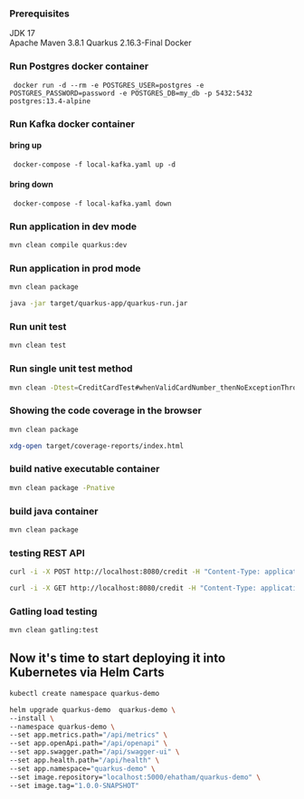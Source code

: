 ### Prerequisites

JDK 17  
Apache Maven 3.8.1
Quarkus 2.16.3-Final
Docker   


###  Run Postgres docker container

     docker run -d --rm -e POSTGRES_USER=postgres -e POSTGRES_PASSWORD=password -e POSTGRES_DB=my_db -p 5432:5432 postgres:13.4-alpine

###  Run Kafka docker container

#### bring up
     docker-compose -f local-kafka.yaml up -d
#### bring down
     docker-compose -f local-kafka.yaml down


### Run application in dev mode

```bash
mvn clean compile quarkus:dev
```

### Run application in prod mode

```bash
mvn clean package

java -jar target/quarkus-app/quarkus-run.jar
```

### Run unit test 

```bash
mvn clean test
```

### Run single unit test method

```bash
mvn clean -Dtest=CreditCardTest#whenValidCardNumber_thenNoExceptionThrown test
```

### Showing the code coverage in the browser

```bash
mvn clean package

xdg-open target/coverage-reports/index.html
```

### build native executable container

```bash
mvn clean package -Pnative
```

### build java container

```bash
mvn clean package
```

### testing REST API

```bash
curl -i -X POST http://localhost:8080/credit -H "Content-Type: application/json" -d "{\"ownerName\":\"aaa\",\"cardNumber\":\"1111-2222-3333-4444\",\"expirationMonth\":3,\"expirationYear\":1978,\"securityCode\":200,\"availableCredit\":60000}"

curl -i -X GET http://localhost:8080/credit -H "Content-Type: application/json"
```

### Gatling load testing

```bash
mvn clean gatling:test
```

## Now it's time to start deploying it into Kubernetes via Helm Carts

```bash
kubectl create namespace quarkus-demo

helm upgrade quarkus-demo  quarkus-demo \
--install \
--namespace quarkus-demo \
--set app.metrics.path="/api/metrics" \
--set app.openApi.path="/api/openapi" \
--set app.swagger.path="/api/swagger-ui" \
--set app.health.path="/api/health" \
--set app.namespace="quarkus-demo" \
--set image.repository="localhost:5000/ehatham/quarkus-demo" \
--set image.tag="1.0.0-SNAPSHOT"
```
